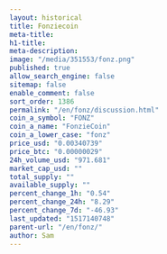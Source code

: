 ```yaml
---
layout: historical
title: Fonziecoin
meta-title: 
h1-title: 
meta-description: 
image: "/media/351553/fonz.png"
published: true
allow_search_engine: false
sitemap: false
enable_comment: false
sort_order: 1386
permalink: "/en/fonz/discussion.html"
coin_a_symbol: "FONZ"
coin_a_name: "FonzieCoin"
coin_a_lower_case: "fonz"
price_usd: "0.00340739"
price_btc: "0.00000029"
24h_volume_usd: "971.681"
market_cap_usd: ""
total_supply: ""
available_supply: ""
percent_change_1h: "0.54"
percent_change_24h: "8.29"
percent_change_7d: "-46.93"
last_updated: "1517140748"
parent-url: "/en/fonz/"
author: Sam
---
```


